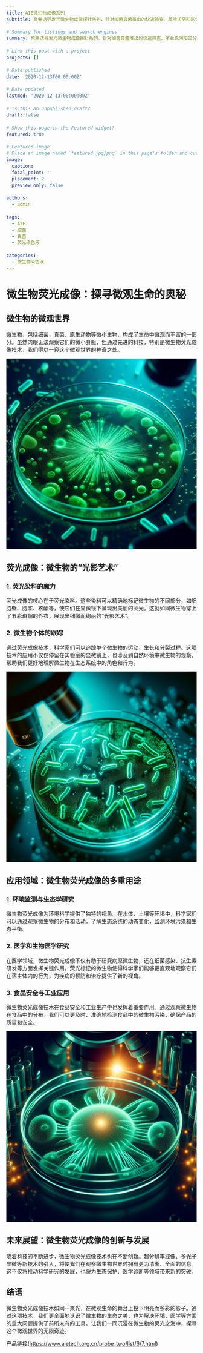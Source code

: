 ```yaml
---
title: AIE微生物成像系列
subtitle: 聚集诱导发光微生物成像探针系列，针对细菌真菌推出的快速筛查、革兰氏阴阳区分、特异性检测、快速药敏等高稳定性荧光染色液

# Summary for listings and search engines
summary: 聚集诱导发光微生物成像探针系列，针对细菌真菌推出的快速筛查、革兰氏阴阳区分、特异性检测、快速药敏等高稳定性荧光染色液

# Link this post with a project
projects: []

# Date published
date: '2020-12-13T00:00:00Z'

# Date updated
lastmod: '2020-12-13T00:00:00Z'

# Is this an unpublished draft?
draft: false

# Show this page in the Featured widget?
featured: true

# Featured image
# Place an image named `featured.jpg/png` in this page's folder and customize its options here.
image:
  caption: 
  focal_point: ''
  placement: 2
  preview_only: false

authors:
  - admin

tags:
  - AIE
  - 细菌
  - 真菌
  - 荧光染色液

categories:
  - 微生物染色液
---
```



# 微生物荧光成像：探寻微观生命的奥秘

## 微生物的微观世界

微生物，包括细菌、真菌、原生动物等微小生物，构成了生命中微观而丰富的一部分。虽然肉眼无法观察它们的微小身躯，但通过先进的科技，特别是微生物荧光成像技术，我们得以一窥这个微观世界的神奇之处。

![jpg](product2.jpg)

## 荧光成像：微生物的“光影艺术”

### **1. 荧光染料的魔力**

荧光成像的核心在于荧光染料。这些染料可以精确地标记微生物的不同部分，如细胞壁、胞浆、核酸等，使它们在显微镜下呈现出美丽的荧光。这就如同微生物穿上了五彩斑斓的外衣，展现出细微而绚丽的“光影艺术”。

### **2. 微生物个体的跟踪**

通过荧光成像技术，科学家们可以追踪单个微生物的运动、生长和分裂过程。这项技术的应用不仅仅停留在实验室的显微镜上，也涉及到自然环境中微生物的观察，帮助我们更好地理解微生物在生态系统中的角色和行为。

![jpg](product1.jpg)

## 应用领域：微生物荧光成像的多重用途

### **1. 环境监测与生态学研究**

微生物荧光成像为环境科学提供了独特的视角。在水体、土壤等环境中，科学家们可以通过观察微生物的分布和活动，了解生态系统的动态变化，监测环境污染和生态平衡。

### **2. 医学和生物医学研究**

在医学领域，微生物荧光成像不仅有助于研究病原微生物，还在细菌感染、抗生素研发等方面发挥关键作用。荧光标记的微生物使得科学家们能够更直观地观察它们在宿主体内的行为，为疾病的预防和治疗提供了新的视角。

### **3. 食品安全与工业应用**

微生物荧光成像技术在食品安全和工业生产中也发挥着重要作用。通过观察微生物在食品中的分布，我们可以更及时、准确地检测食品中的微生物污染，确保产品的质量和安全。

![jpg](product3.jpg)

## 未来展望：微生物荧光成像的创新与发展

随着科技的不断进步，微生物荧光成像技术也在不断创新。超分辨率成像、多光子显微等新技术的引入，将使我们在观察微生物世界时拥有更为清晰、全面的信息。这不仅将推动科学研究的发展，也将为生态保护、医学诊断等领域带来新的突破。

## 结语

微生物荧光成像技术如同一束光，在微观生命的舞台上投下明亮而多彩的影子。通过这项技术，我们更全面地认识了微生物的生命之美，也为解决环境、医学等方面的重大问题提供了前所未有的工具。让我们一同沉浸在微生物的荧光之海中，探寻这个微观世界的无限奇迹。

产品链接(https://www.aietech.org.cn/probe_two/list/6/7.html)